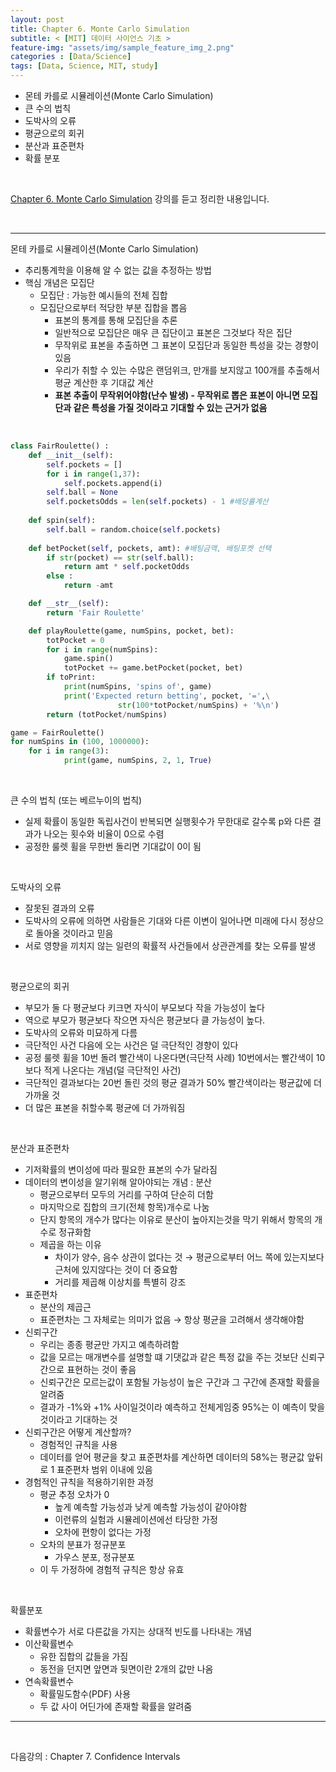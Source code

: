 ```yaml
---
layout: post
title: Chapter 6. Monte Carlo Simulation
subtitle: < [MIT] 데이터 사이언스 기초 >
feature-img: "assets/img/sample_feature_img_2.png"
categories : [Data/Science]
tags: [Data, Science, MIT, study]
---
```


- 몬테 카를로 시뮬레이션(Monte Carlo Simulation)
- 큰 수의 법칙
- 도박사의 오류
- 평균으로의 회귀
- 분산과 표준편차
- 확률 분포

<br>

[Chapter 6. Monte Carlo Simulation](https://www.edwith.org/datascience/lecture/33893/) 강의를 듣고 정리한 내용입니다.

<br>


---

몬테 카를로 시뮬레이션(Monte Carlo Simulation)

- 추리통계학을 이용해 알 수 없는 값을 추정하는 방법
- 핵심 개념은 모집단
    - 모집단 : 가능한 예시들의 전체 집합
    - 모집단으로부터 적당한 부분 집합을 뽑음
        - 표본의 통계를 통해 모집단을 추론
        - 일반적으로 모집단은 매우 큰 집단이고 표본은 그것보다 작은 집단
        - 무작위로 표본을 추출하면 그 표본이 모집단과 동일한 특성을 갖는 경향이 있음
        - 우리가 취할 수 있는 수많은 랜덤위크, 만개를 보지않고 100개를 추출해서 평균 계산한 후 기대값 계산
        - **표본 추출이 무작위어야함(난수 발생) - 무작위로 뽑은 표본이 아니면 모집단과 같은 특성을 가질 것이라고 기대할 수 있는 근거가 없음**

<br>

```python
class FairRoulette() :
	def __init__(self):
		self.pockets = []
		for i in range(1,37):
			self.pockets.append(i)
		self.ball = None
		self.pocketsOdds = len(self.pockets) - 1 #배당률계산
	
	def spin(self):
		self.ball = random.choice(self.pockets)
	
	def betPocket(self, pockets, amt): #배팅금액, 배팅포켓 선택
		if str(pocket) == str(self.ball):
			return amt * self.pocketOdds
		else :
			return -amt

	def __str__(self):
		return 'Fair Roulette'

	def playRoulette(game, numSpins, pocket, bet):
		totPocket = 0
		for i in range(numSpins):
			game.spin()
			totPocket += game.betPocket(pocket, bet)
		if toPrint:
			print(numSpins, 'spins of', game)
			print('Expected return betting', pocket, '=',\
						str(100*totPocket/numSpins) + '%\n')
		return (totPocket/numSpins)

game = FairRoulette()
for numSpins in (100, 1000000):
	for i in range(3):
			print(game, numSpins, 2, 1, True)
```

<br>

큰 수의 법칙 (또는 베르누이의 법칙)

- 실제 확률이 동일한 독립사건이 반복되면 실행횟수가 무한대로 갈수록 p와 다른 결과가 나오는 횟수와 비율이 0으로 수렴
- 공정한 룰렛 휠을 무한번 돌리면 기대값이 0이 됨

<br>

도박사의 오류

- 잘못된 결과의 오류
- 도박사의 오류에 의하면 사람들은 기대와 다른 이변이 일어나면 미래에 다시 정상으로 돌아올 것이라고 믿음
- 서로 영향을 끼치지 않는 일련의 확률적 사건들에서 상관관계를 찾는 오류를 발생

<br>

평균으로의 회귀

- 부모가 둘 다 평균보다 키크면 자식이 부모보다 작을 가능성이 높다
- 역으로 부모가 평균보다 작으면 자식은 평균보다 클 가능성이 높다.
- 도박사의 오류와 미묘하게 다름
- 극단적인 사건 다음에 오는 사건은 덜 극단적인 경향이 있다
- 공정 룰렛 휠을 10번 돌려 빨간색이 나온다면(극단적 사례) 10번에서는 빨간색이 10보다 적게 나온다는 개념(덜 극단적인 사건)
- 극단적인 결과보다는 20번 돌린 것의 평균 결과가 50% 빨간색이라는 평균값에 더 가까울 것
- 더 많은 표본을 취할수록 평균에 더 가까워짐

<br>

분산과 표준편차

- 기저확률의 변이성에 따라 필요한 표본의 수가 달라짐
- 데이터의 변이성을 알기위해 알아야되는 개념 : 분산
    - 평균으로부터 모두의 거리를 구하여 단순히 더함
    - 마지막으로 집합의 크기(전체 항목)개수로 나눔
    - 단지 항목의 개수가 많다는 이유로 분산이 높아지는것을 막기 위해서 항목의 개수로 정규화함
    - 제곱을 하는 이유
        - 차이가 양수, 음수 상관이 없다는 것 → 평균으로부터 어느 쪽에 있는지보다 근처에 있지않다는 것이 더 중요함
        - 거리를 제곱해 이상치를 특별히 강조
- 표준편차
    - 분산의 제곱근
    - 표준편차는 그 자체로는 의미가 없음 → 항상 평균을 고려해서 생각해야함
- 신뢰구간
    - 우리는 종종 평균만 가지고 예측하려함
    - 값을 모르는 매개변수를 설명할 떄 기댓값과 같은 특정 값을 주는 것보단 신뢰구간으로 표현하는 것이 좋음
    - 신뢰구간은 모르는값이 포함될 가능성이 높은 구간과 그 구간에 존재할 확률을 알려줌
    - 결과가 -1%와 +1% 사이일것이라 예측하고 전체게임중 95%는 이 예측이 맞을것이라고 기대하는 것
- 신뢰구간은 어떻게 계산할까?
    - 경험적인 규칙을 사용
    - 데이터를 얻어 평균을 찾고  표준편차를 계산하면 데이터의 58%는 평균값 앞뒤로 1 표준편차 범위 이내에 있음
- 경험적인 규칙을 적용하기위한 과정
    - 평균 추정 오차가 0
        - 높게 예측할 가능성과 낮게 예측할 가능성이 같아야함
        - 이런류의 실험과 시뮬레이션에선 타당한 가정
        - 오차에 편항이 없다는 가정
    - 오차의 분표가 정규분포
        - 가우스 분포, 정규분포
    - 이 두 가정하에 경험적 규칙은 항상 유효

<br>

확률분포

- 확률변수가 서로 다른값을 가지는 상대적 빈도를 나타내는 개념
- 이산확률변수
    - 유한 집합의 값들을 가짐
    - 동전을 던지면 앞면과 뒷면이란 2개의 값만 나옴
- 연속확률변수
    - 확률밀도함수(PDF) 사용
    - 두 값 사이 어딘가에 존재할 확률을 알려줌


----

<br>

다음강의 : Chapter 7. Confidence Intervals